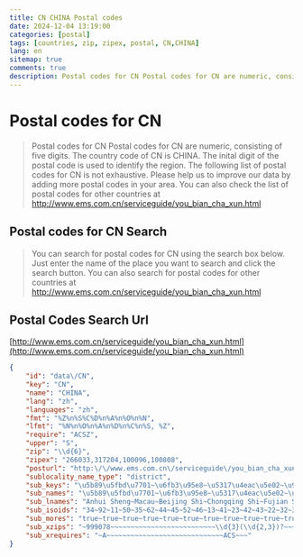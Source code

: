 ```yaml
---
title: CN CHINA Postal codes 
date: 2024-12-04 13:19:00
categories: [postal]
tags: [countries, zip, zipex, postal, CN,CHINA]
lang: en
sitemap: true
comments: true
description: Postal codes for CN Postal codes for CN are numeric, consisting of five digits. The country code of CN is CHINA. The inital digit of the postal code is used to identify the region. The following list of postal codes for CN is not exhaustive. Please help us to improve our data by adding more postal codes in your area. You can also check the list of postal codes for other countries at http://www.ems.com.cn/serviceguide/you_bian_cha_xun.html
---
```


# Postal codes for CN
> Postal codes for CN Postal codes for CN are numeric, consisting of five digits. The country code of CN is CHINA. The inital digit of the postal code is used to identify the region. The following list of postal codes for CN is not exhaustive. Please help us to improve our data by adding more postal codes in your area. You can also check the list of postal codes for other countries at http://www.ems.com.cn/serviceguide/you_bian_cha_xun.html

## Postal codes for CN Search 
> You can search for postal codes for CN using the search box below. Just enter the name of the place you want to search and click the search button. You can also search for postal codes for other countries at http://www.ems.com.cn/serviceguide/you_bian_cha_xun.html

## Postal Codes Search Url

[http://www.ems.com.cn/serviceguide/you_bian_cha_xun.html](http://www.ems.com.cn/serviceguide/you_bian_cha_xun.html)
```json
{
    "id": "data\/CN",
    "key": "CN",
    "name": "CHINA",
    "lang": "zh",
    "languages": "zh",
    "fmt": "%Z%n%S%C%D%n%A%n%O%n%N",
    "lfmt": "%N%n%O%n%A%n%D%n%C%n%S, %Z",
    "require": "ACSZ",
    "upper": "S",
    "zip": "\\d{6}",
    "zipex": "266033,317204,100096,100808",
    "posturl": "http:\/\/www.ems.com.cn\/serviceguide\/you_bian_cha_xun.html",
    "sublocality_name_type": "district",
    "sub_keys": "\u5b89\u5fbd\u7701~\u6fb3\u95e8~\u5317\u4eac\u5e02~\u91cd\u5e86\u5e02~\u798f\u5efa\u7701~\u7518\u8083\u7701~\u5e7f\u4e1c\u7701~\u5e7f\u897f\u58ee\u65cf\u81ea\u6cbb\u533a~\u8d35\u5dde\u7701~\u6d77\u5357\u7701~\u6cb3\u5317\u7701~\u6cb3\u5357\u7701~\u9ed1\u9f99\u6c5f\u7701~\u6e56\u5317\u7701~\u6e56\u5357\u7701~\u5409\u6797\u7701~\u6c5f\u82cf\u7701~\u6c5f\u897f\u7701~\u8fbd\u5b81\u7701~\u5185\u8499\u53e4\u81ea\u6cbb\u533a~\u5b81\u590f\u56de\u65cf\u81ea\u6cbb\u533a~\u9752\u6d77\u7701~\u5c71\u4e1c\u7701~\u5c71\u897f\u7701~\u9655\u897f\u7701~\u4e0a\u6d77\u5e02~\u56db\u5ddd\u7701~\u53f0\u6e7e~\u5929\u6d25\u5e02~\u897f\u85cf\u81ea\u6cbb\u533a~\u9999\u6e2f~\u65b0\u7586\u7ef4\u543e\u5c14\u81ea\u6cbb\u533a~\u4e91\u5357\u7701~\u6d59\u6c5f\u7701",
    "sub_names": "\u5b89\u5fbd\u7701~\u6fb3\u95e8~\u5317\u4eac\u5e02~\u91cd\u5e86\u5e02~\u798f\u5efa\u7701~\u7518\u8083\u7701~\u5e7f\u4e1c\u7701~\u5e7f\u897f~\u8d35\u5dde\u7701~\u6d77\u5357\u7701~\u6cb3\u5317\u7701~\u6cb3\u5357\u7701~\u9ed1\u9f99\u6c5f\u7701~\u6e56\u5317\u7701~\u6e56\u5357\u7701~\u5409\u6797\u7701~\u6c5f\u82cf\u7701~\u6c5f\u897f\u7701~\u8fbd\u5b81\u7701~\u5185\u8499\u53e4~\u5b81\u590f~\u9752\u6d77\u7701~\u5c71\u4e1c\u7701~\u5c71\u897f\u7701~\u9655\u897f\u7701~\u4e0a\u6d77\u5e02~\u56db\u5ddd\u7701~\u53f0\u6e7e~\u5929\u6d25\u5e02~\u897f\u85cf~\u9999\u6e2f~\u65b0\u7586~\u4e91\u5357\u7701~\u6d59\u6c5f\u7701",
    "sub_lnames": "Anhui Sheng~Macau~Beijing Shi~Chongqing Shi~Fujian Sheng~Gansu Sheng~Guangdong Sheng~Guangxi Zhuangzuzizhiqu~Guizhou Sheng~Hainan Sheng~Hebei Sheng~Henan Sheng~Heilongjiang Sheng~Hubei Sheng~Hunan Sheng~Jilin Sheng~Jiangsu Sheng~Jiangxi Sheng~Liaoning Sheng~Neimenggu Zizhiqu~Ningxia Huizuzizhiqu~Qinghai Sheng~Shandong Sheng~Shanxi Sheng~Shaanxi Sheng~Shanghai Shi~Sichuan Sheng~Taiwan~Tianjin Shi~Xizang Zizhiqu~Hong Kong~Xinjiang Weiwuerzizhiqu~Yunnan Sheng~Zhejiang Sheng",
    "sub_isoids": "34~92~11~50~35~62~44~45~52~46~13~41~23~42~43~22~32~36~21~15~64~63~37~14~61~31~51~71~12~54~91~65~53~33",
    "sub_mores": "true~true~true~true~true~true~true~true~true~true~true~true~true~true~true~true~true~true~true~true~true~true~true~true~true~true~true~true~true~true~true~true~true~true",
    "sub_xzips": "~999078~~~~~~~~~~~~~~~~~~~~~~~~~~\\d{3}(\\d{2,3})?~~~999077~~~",
    "sub_xrequires": "~A~~~~~~~~~~~~~~~~~~~~~~~~~~~~~ACS~~~"
}
```
